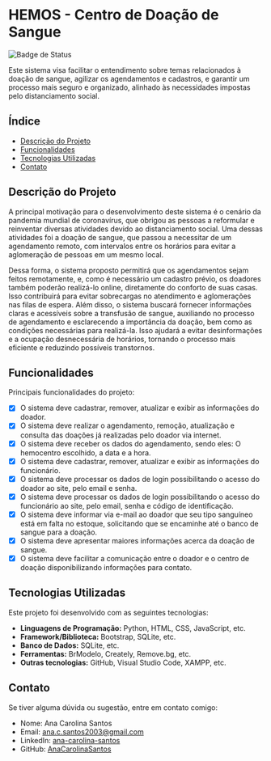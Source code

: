 # HEMOS - Centro de Doação de Sangue

![Badge de Status](https://img.shields.io/badge/status-done-green)

Este sistema visa facilitar o entendimento sobre temas relacionados à doação de sangue, agilizar os agendamentos e cadastros, e garantir um processo mais seguro e organizado, alinhado às necessidades impostas pelo distanciamento social.

## Índice

- [Descrição do Projeto](#descrição-do-projeto)
- [Funcionalidades](#funcionalidades)
- [Tecnologias Utilizadas](#tecnologias-utilizadas)
- [Contato](#contato)

## Descrição do Projeto

A principal motivação para o desenvolvimento deste sistema é o cenário da pandemia mundial de coronavírus, que obrigou as pessoas a reformular e reinventar diversas atividades devido ao distanciamento social. Uma dessas atividades foi a doação de sangue, que passou a necessitar de um agendamento remoto, com intervalos entre os horários para evitar a aglomeração de pessoas em um mesmo local.

Dessa forma, o sistema proposto permitirá que os agendamentos sejam feitos remotamente, e, como é necessário um cadastro prévio, os doadores também poderão realizá-lo online, diretamente do conforto de suas casas. Isso contribuirá para evitar sobrecargas no atendimento e aglomerações nas filas de espera. Além disso, o sistema buscará fornecer informações claras e acessíveis sobre a transfusão de sangue, auxiliando no processo de agendamento e esclarecendo a importância da doação, bem como as condições necessárias para realizá-la. Isso ajudará a evitar desinformações e a ocupação desnecessária de horários, tornando o processo mais eficiente e reduzindo possíveis transtornos.

## Funcionalidades

Principais funcionalidades do projeto:

- [x] O sistema deve cadastrar, remover, atualizar e exibir as informações do doador.
- [x] O sistema deve realizar o agendamento, remoção, atualização e consulta das doações já realizadas pelo doador via internet.
- [x] O sistema deve receber os dados do agendamento, sendo eles: O hemocentro escolhido, a data e a hora.
- [x] O sistema deve cadastrar, remover, atualizar e exibir as informações do funcionário.
- [x] O sistema deve processar os dados de login possibilitando o acesso do doador ao site, pelo email e senha.
- [x] O sistema deve processar os dados de login possibilitando o acesso do funcionário ao site, pelo email, senha e código de identificação.
- [x] O sistema deve informar via e-mail ao doador que seu tipo sanguíneo está em falta no estoque, solicitando que se encaminhe até o banco de sangue para a doação.
- [x] O sistema deve apresentar maiores informações acerca da doação de sangue.
- [x] O sistema deve facilitar a comunicação entre o doador e o centro de doação disponibilizando informações para contato.

## Tecnologias Utilizadas

Este projeto foi desenvolvido com as seguintes tecnologias:

- **Linguagens de Programação:** Python, HTML, CSS, JavaScript, etc.
- **Framework/Biblioteca:** Bootstrap, SQLite, etc.
- **Banco de Dados:** SQLite, etc.
- **Ferramentas:** BrModelo, Creately, Remove.bg, etc.
- **Outras tecnologias:** GitHub, Visual Studio Code, XAMPP, etc.

## Contato

Se tiver alguma dúvida ou sugestão, entre em contato comigo:

- Nome: Ana Carolina Santos
- Email: ana.c.santos2003@gmail.com
- LinkedIn: [ana-carolina-santos](https://www.linkedin.com/in/ana-carolina-santos-3549a2218/)
- GitHub: [AnaCarolinaSantos](https://github.com/AnaCarolinaSantos)
